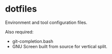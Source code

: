 dotfiles
========

Environment and tool configuration files.

Also required:
* git-completion.bash
* GNU Screen built from source for vertical split.
